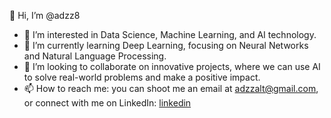 👋 Hi, I’m @adzz8

- 👀 I’m interested in Data Science, Machine Learning, and AI technology.
- 🌱 I’m currently learning Deep Learning, focusing on Neural Networks and Natural Language Processing.
- 💞️ I’m looking to collaborate on innovative projects, where we can use AI to solve real-world problems and make a positive impact.
- 📫 How to reach me: you can shoot me an email at adzzalt@gmail.com, or connect with me on LinkedIn: [linkedin](https://www.linkedin.com/in/adam-abbassi-22841b14a/)
